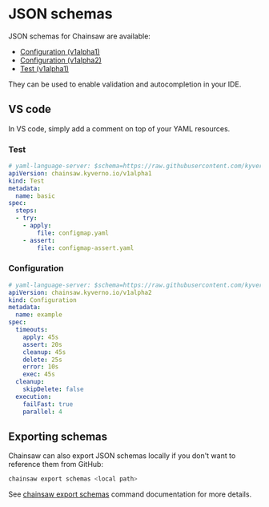 # JSON schemas

JSON schemas for Chainsaw are available:

- [Configuration (v1alpha1)](https://github.com/kyverno/chainsaw/blob/main/.schemas/json/configuration-chainsaw-v1alpha1.json)
- [Configuration (v1alpha2)](https://github.com/kyverno/chainsaw/blob/main/.schemas/json/configuration-chainsaw-v1alpha2.json)
- [Test (v1alpha1)](https://github.com/kyverno/chainsaw/blob/main/.schemas/json/test-chainsaw-v1alpha1.json)

They can be used to enable validation and autocompletion in your IDE.

## VS code

In VS code, simply add a comment on top of your YAML resources.

### Test

```yaml
# yaml-language-server: $schema=https://raw.githubusercontent.com/kyverno/chainsaw/main/.schemas/json/test-chainsaw-v1alpha1.json
apiVersion: chainsaw.kyverno.io/v1alpha1
kind: Test
metadata:
  name: basic
spec:
  steps:
  - try:
    - apply:
        file: configmap.yaml
    - assert:
        file: configmap-assert.yaml
```

### Configuration

```yaml
# yaml-language-server: $schema=https://raw.githubusercontent.com/kyverno/chainsaw/main/.schemas/json/configuration-chainsaw-v1alpha2.json
apiVersion: chainsaw.kyverno.io/v1alpha2
kind: Configuration
metadata:
  name: example
spec:
  timeouts:
    apply: 45s
    assert: 20s
    cleanup: 45s
    delete: 25s
    error: 10s
    exec: 45s
  cleanup:
    skipDelete: false
  execution:
    failFast: true
    parallel: 4
```

## Exporting schemas

Chainsaw can also export JSON schemas locally if you don't want to reference them from GitHub:

```bash
chainsaw export schemas <local path>
```

See [chainsaw export schemas](./commands/chainsaw_export_schemas.md) command documentation for more details.
